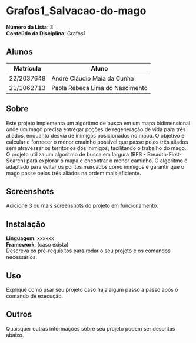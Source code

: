# Grafos1_Salvacao-do-mago

**Número da Lista**: 3<br>
**Conteúdo da Disciplina**: Grafos1<br>

## Alunos
|Matrícula | Aluno |
| -- | -- |
| 22/2037648  |  André Cláudio Maia da Cunha |
| 21/1062713  |  Paola Rebeca Lima do Nascimento |

## Sobre 
Este projeto implementa um algoritmo de busca em um mapa bidimensional onde um mago precisa entregar poções de regeneração de vida para três aliados, enquanto desvia de inimigos posicionados no mapa. O objetivo é calcular e fornecer o menor cmainho possível que passe pelos três aliados sem atravessar os territórios dos inimigos, facilitando o trabalho do mago.<br>
O projeto utiliza um algoritmo de busca em largura (BFS - Breadth-First-Search) para explorar o mapa e encontrar o menor caminho. O algoritmo é adaptado para evitar os pontos marcados como inimigos e garantir que o mago passe pelos três aliados na ordem mais eficiente.

## Screenshots
Adicione 3 ou mais screenshots do projeto em funcionamento.

## Instalação 
**Linguagem**: xxxxxx<br>
**Framework**: (caso exista)<br>
Descreva os pré-requisitos para rodar o seu projeto e os comandos necessários.

## Uso 
Explique como usar seu projeto caso haja algum passo a passo após o comando de execução.

## Outros 
Quaisquer outras informações sobre seu projeto podem ser descritas abaixo.




